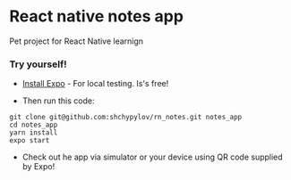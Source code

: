 # React native notes app

Pet project for React Native learnign

### Try yourself!

* [Install Expo](https://docs.expo.io/versions/latest/introduction/installation) - For local testing. Is's free!

* Then run this code: 
```
git clone git@github.com:shchypylov/rn_notes.git notes_app
cd notes_app
yarn install
expo start
```
* Check out he app via simulator or your device using QR code supplied by Expo!

